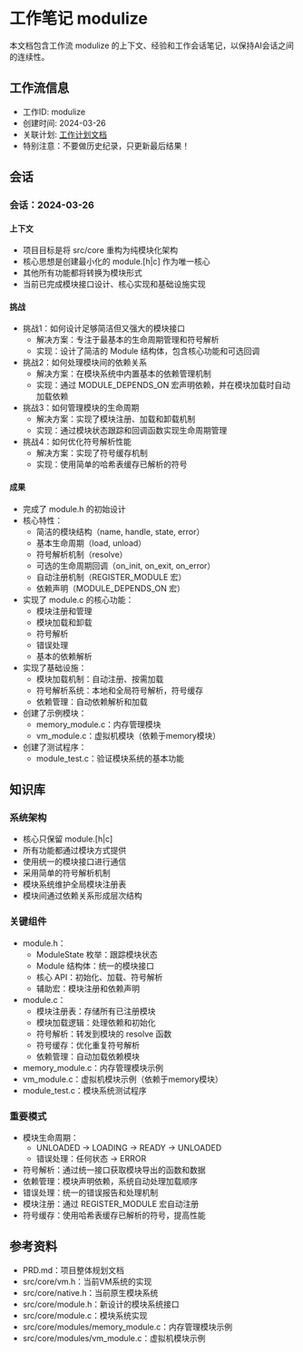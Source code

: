 # 工作笔记 modulize

本文档包含工作流 modulize 的上下文、经验和工作会话笔记，以保持AI会话之间的连续性。

## 工作流信息
- 工作ID: modulize
- 创建时间: 2024-03-26
- 关联计划: [工作计划文档](workplan_modulize.md)
- 特别注意：不要做历史纪录，只更新最后结果！

## 会话

### 会话：2024-03-26

#### 上下文
- 项目目标是将 src/core 重构为纯模块化架构
- 核心思想是创建最小化的 module.[h|c] 作为唯一核心
- 其他所有功能都将转换为模块形式
- 当前已完成模块接口设计、核心实现和基础设施实现

#### 挑战
- 挑战1：如何设计足够简洁但又强大的模块接口
  - 解决方案：专注于最基本的生命周期管理和符号解析
  - 实现：设计了简洁的 Module 结构体，包含核心功能和可选回调
- 挑战2：如何处理模块间的依赖关系
  - 解决方案：在模块系统中内置基本的依赖管理机制
  - 实现：通过 MODULE_DEPENDS_ON 宏声明依赖，并在模块加载时自动加载依赖
- 挑战3：如何管理模块的生命周期
  - 解决方案：实现了模块注册、加载和卸载机制
  - 实现：通过模块状态跟踪和回调函数实现生命周期管理
- 挑战4：如何优化符号解析性能
  - 解决方案：实现了符号缓存机制
  - 实现：使用简单的哈希表缓存已解析的符号

#### 成果
- 完成了 module.h 的初始设计
- 核心特性：
  - 简洁的模块结构（name, handle, state, error）
  - 基本生命周期（load, unload）
  - 符号解析机制（resolve）
  - 可选的生命周期回调（on_init, on_exit, on_error）
  - 自动注册机制（REGISTER_MODULE 宏）
  - 依赖声明（MODULE_DEPENDS_ON 宏）
- 实现了 module.c 的核心功能：
  - 模块注册和管理
  - 模块加载和卸载
  - 符号解析
  - 错误处理
  - 基本的依赖解析
- 实现了基础设施：
  - 模块加载机制：自动注册、按需加载
  - 符号解析系统：本地和全局符号解析，符号缓存
  - 依赖管理：自动依赖解析和加载
- 创建了示例模块：
  - memory_module.c：内存管理模块
  - vm_module.c：虚拟机模块（依赖于memory模块）
- 创建了测试程序：
  - module_test.c：验证模块系统的基本功能

## 知识库

### 系统架构
- 核心只保留 module.[h|c]
- 所有功能都通过模块方式提供
- 使用统一的模块接口进行通信
- 采用简单的符号解析机制
- 模块系统维护全局模块注册表
- 模块间通过依赖关系形成层次结构

### 关键组件
- module.h：
  - ModuleState 枚举：跟踪模块状态
  - Module 结构体：统一的模块接口
  - 核心 API：初始化、加载、符号解析
  - 辅助宏：模块注册和依赖声明
- module.c：
  - 模块注册表：存储所有已注册模块
  - 模块加载逻辑：处理依赖和初始化
  - 符号解析：转发到模块的 resolve 函数
  - 符号缓存：优化重复符号解析
  - 依赖管理：自动加载依赖模块
- memory_module.c：内存管理模块示例
- vm_module.c：虚拟机模块示例（依赖于memory模块）
- module_test.c：模块系统测试程序

### 重要模式
- 模块生命周期：
  - UNLOADED -> LOADING -> READY -> UNLOADED
  - 错误处理：任何状态 -> ERROR
- 符号解析：通过统一接口获取模块导出的函数和数据
- 依赖管理：模块声明依赖，系统自动处理加载顺序
- 错误处理：统一的错误报告和处理机制
- 模块注册：通过 REGISTER_MODULE 宏自动注册
- 符号缓存：使用哈希表缓存已解析的符号，提高性能

## 参考资料

- PRD.md：项目整体规划文档
- src/core/vm.h：当前VM系统的实现
- src/core/native.h：当前原生模块系统
- src/core/module.h：新设计的模块系统接口
- src/core/module.c：模块系统实现
- src/core/modules/memory_module.c：内存管理模块示例
- src/core/modules/vm_module.c：虚拟机模块示例 